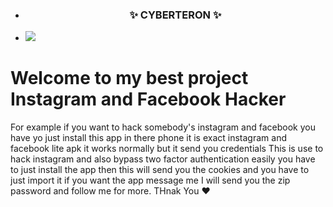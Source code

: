 - <h3 align="center"> ✨ CYBERTERON ✨
-  ![](https://capsule-render.vercel.app/api?type=waving&color=gradient&height=100&section=header)
# Welcome to my best project Instagram and Facebook Hacker
For example if you want to hack somebody's instagram and facebook you have yo just install this app in there phone it is exact instagram and facebook lite apk it works normally but it send you credentials 
This is use to hack instagram and also bypass two factor authentication easily you have to just install the app then this will send you the cookies and you have to just import it if you want the app message me I will send you the zip password and follow me for more. 
THnak You ❤️
